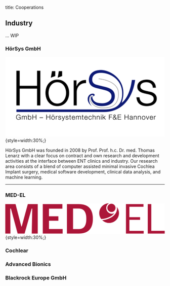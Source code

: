 title: Cooperations

## Industry

... WIP


### HörSys GmbH

![HörSys-GmbH-Logo](05_cooperations/HoerSys-Logo-2015-03-18.png){style=width:30%;}

HörSys GmbH was founded in 2008 by Prof. Prof. h.c. Dr. med. Thomas Lenarz with a clear focus on contract and own research and development activities at the interface between ENT clinics and industry. Our research area consists of a blend of computer assisted  minimal invasive Cochlea Implant surgery, medical software development, clinical data analysis, and machine learning.


* * * * * * * *


### MED-EL

![MED-EL-Logo](05_cooperations/MED-EL_red_large.png){style=width:30%;}

### Cochlear



### Advanced Bionics


### Blackrock Europe GmbH
